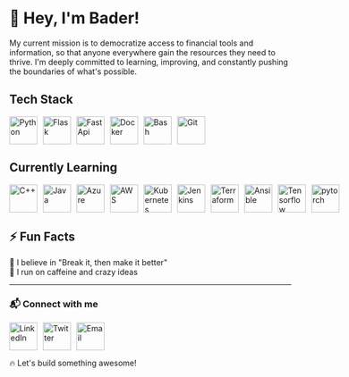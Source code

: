 # 👋 Hey, I'm Bader!
My current mission is to democratize access to financial tools and information, so that anyone everywhere gain the resources they need to thrive. I'm deeply committed to learning, improving, and constantly pushing the boundaries of what's possible.

## Tech Stack  
<p style="display: flex; gap: 10px;">
  <img src="https://skillicons.dev/icons?i=python" alt="Python" width="50"/>
  <img src="https://skillicons.dev/icons?i=flask" alt="Flask" width="50"/>
  <img src="https://skillicons.dev/icons?i=fastapi" alt="FastApi" width="50"/>
  <img src="https://skillicons.dev/icons?i=docker" alt="Docker" width="50"/>
  <img src="https://skillicons.dev/icons?i=bash" alt="Bash" width="50"/>
  <img src="https://skillicons.dev/icons?i=git" alt="Git" width="50"/>
</p>  

## Currently Learning  
<p style="display: flex; gap: 10px;">
  <img src="https://skillicons.dev/icons?i=cpp" alt="C++" width="50"/>
  <img src="https://skillicons.dev/icons?i=java" alt="Java" width="50"/>
  <img src="https://skillicons.dev/icons?i=azure" alt="Azure" width="50"/>
  <img src="https://skillicons.dev/icons?i=aws" alt="AWS" width="50"/>
  <img src="https://skillicons.dev/icons?i=kubernetes" alt="Kubernetes" width="50"/>
  <img src="https://skillicons.dev/icons?i=jenkins" alt="Jenkins" width="50"/>
  <img src="https://skillicons.dev/icons?i=terraform" alt="Terraform" width="50"/>
  <img src="https://skillicons.dev/icons?i=ansible" alt="Ansible" width="50"/>
  <img src="https://skillicons.dev/icons?i=tensorflow" alt="Tensorflow" width="50"/>
  <img src="https://skillicons.dev/icons?i=pytorch" alt="pytorch" width="50"/>
</p>  

## ⚡ Fun Facts  
🎯 I believe in "Break it, then make it better"  
🥤 I run on caffeine and crazy ideas  

---

### 📬 Connect with me  
<p style="display: flex; gap: 10px;">
  <a href="https://www.linkedin.com/in/bader-saadou-salissou-b269781a2/">
    <img src="https://skillicons.dev/icons?i=linkedin" alt="LinkedIn" width="50"/>
  </a>
  <a href="https://x.com/Baderdv4/photo">
    <img src="https://skillicons.dev/icons?i=twitter" alt="Twitter" width="50"/>
  </a>
  <a href="mailto:awesomebss39@gmail.com">
    <img src="https://skillicons.dev/icons?i=gmail" alt="Email" width="50"/>
  </a>
</p>  

🔥 Let's build something awesome!  
